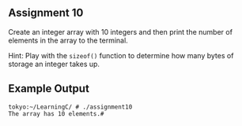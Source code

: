 ## Assignment 10
Create an integer array with 10 integers and then print the number of elements in the array to the terminal.

Hint: Play with the `sizeof()` function to determine how many bytes of storage an integer takes up.

## Example Output
```terminal_session
tokyo:~/LearningC/ # ./assignment10                                 
The array has 10 elements.#   
```

